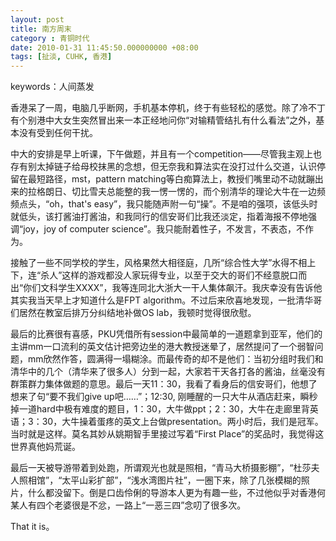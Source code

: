 ```yaml
---
layout: post 
title: 南方周末 
category : 青铜时代
date: 2010-01-31 11:45:50.000000000 +08:00
tags: [扯淡, CUHK, 香港]
---
```


keywords：人间蒸发

香港呆了一周，电脑几乎断网，手机基本停机，终于有些轻松的感觉。除了冷不丁有个别港中大女生突然冒出来一本正经地问你“对输精管结扎有什么看法”之外，基本没有受到任何干扰。

中大的安排是早上听课，下午做题，并且有一个competition——尽管我主观上也存有别太掉链子给母校抹黑的念想，但无奈我和算法实在没打过什么交道，认识停留在最短路径，mst，pattern matching等白痴算法上，教授们嘴里动不动就蹦出来的拉格朗日、切比雪夫总能整的我一愣一愣的，而个别清华的理论大牛在一边频频点头，“oh，that's easy”，我只能随声附一句“操”。不是咱的强项，该低头时就低头，该打酱油打酱油，和我同行的信安哥们比我还淡定，指着海报不停地强调“joy，joy of computer science”。我只能耐着性子，不发言，不表态，不作为。

接触了一些不同学校的学生，风格果然大相径庭，几所“综合性大学”水得不相上下，连“杀人”这样的游戏都没人家玩得专业，以至于交大的哥们不经意脱口而出“你们文科学生XXXX”，我等连同北大浙大一干人集体飙汗。我庆幸没有告诉他其实我当天早上才知道什么是FPT algorithm。不过后来欣喜地发现，一批清华哥们居然在教室后排万分纠结地补做OS lab，我顿时觉得很欣慰。

最后的比赛很有喜感，PKU凭借所有session中最简单的一道题拿到亚军，他们的主讲mm一口流利的英文估计把旁边坐的港大教授迷晕了，居然提问了一个弱智问题，mm欣然作答，圆满得一塌糊涂。而最传奇的却不是他们：当初分组时我们和清华中的几个（清华来了很多人）分到一起，大家若干天各打各的酱油，丝毫没有群策群力集体做题的意思。最后一天11：30，我看了看身后的信安哥们，他想了想来了句“要不我们give up吧……”；12:30, 刚睡醒的一只大牛从酒店赶来，瞬秒掉一道hard中极有难度的题目，1：30，大牛做ppt；2：30，大牛在走廊里背英语；3：30，大牛操着蛋疼的英文上台做presentation。两小时后，我们是冠军。当时就是这样。莫名其妙从姚期智手里接过写着“First Place”的奖品时，我觉得这世界真他妈荒诞。

最后一天被导游带着到处跑，所谓观光也就是照相，“青马大桥摄影棚”，“杜莎夫人照相馆”，“太平山彩扩部”，“浅水湾图片社”，一圈下来，除了几张模糊的照片，什么都没留下。倒是口齿伶俐的导游本人更为有趣一些，不过他似乎对香港何某人有四个老婆很是不忿，一路上“一恶三四”念叨了很多次。

That it is。

